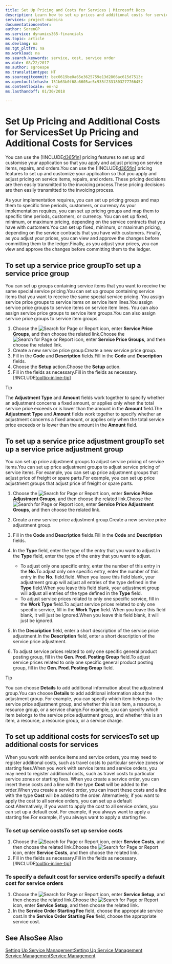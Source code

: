 ```yaml
---
title: Set Up Pricing and Costs for Services | Microsoft Docs
description: Learn how to set up prices and additional costs for services.
services: project-madeira
documentationcenter: 
author: SorenGP
ms.service: dynamics365-financials
ms.topic: article
ms.devlang: na
ms.tgt_pltfrm: na
ms.workload: na
ms.search.keywords: service, cost, service order
ms.date: 08/22/2017
ms.author: sgroespe
ms.translationtype: HT
ms.sourcegitcommit: bec0619be0a65e3625759e13d2866ac615d7513c
ms.openlocfilehash: 151b63b0f68a6605ae5c935f2331803277766452
ms.contentlocale: en-nz
ms.lasthandoff: 01/30/2018

---
```


# <a name="set-up-pricing-and-additional-costs-for-services"></a><span data-ttu-id="19dec-103">Set Up Pricing and Additional Costs for Services</span><span class="sxs-lookup"><span data-stu-id="19dec-103">Set Up Pricing and Additional Costs for Services</span></span>
<span data-ttu-id="19dec-104">You can use the [!INCLUDE[d365fin](includes/d365fin_md.md)] pricing features to set up and customise your application so that you apply and adjust pricing on service items, repairs, and orders.</span><span class="sxs-lookup"><span data-stu-id="19dec-104">You can use the [!INCLUDE[d365fin](includes/d365fin_md.md)] pricing features to set up and customize your application so that you apply and adjust pricing on service items, repairs, and orders.</span></span> <span data-ttu-id="19dec-105">These pricing decisions are then easily transmitted to the invoicing process.</span><span class="sxs-lookup"><span data-stu-id="19dec-105">These pricing decisions are then easily transmitted to the invoicing process.</span></span>  
  
<span data-ttu-id="19dec-106">As your implementation requires, you can set up pricing groups and map them to specific time periods, customers, or currency.</span><span class="sxs-lookup"><span data-stu-id="19dec-106">As your implementation requires, you can set up pricing groups and map them to specific time periods, customers, or currency.</span></span> <span data-ttu-id="19dec-107">You can set up fixed, minimum, or maximum pricing, depending on the service contracts that you have with customers.</span><span class="sxs-lookup"><span data-stu-id="19dec-107">You can set up fixed, minimum, or maximum pricing, depending on the service contracts that you have with customers.</span></span> <span data-ttu-id="19dec-108">Finally, as you adjust your prices, you can view and approve the changes before committing them to the ledger.</span><span class="sxs-lookup"><span data-stu-id="19dec-108">Finally, as you adjust your prices, you can view and approve the changes before committing them to the ledger.</span></span>  

## <a name="to-set-up-a-service-price-group"></a><span data-ttu-id="19dec-109">To set up a service price group</span><span class="sxs-lookup"><span data-stu-id="19dec-109">To set up a service price group</span></span>
<span data-ttu-id="19dec-110">You can set up groups containing service items that you want to receive the same special service pricing.</span><span class="sxs-lookup"><span data-stu-id="19dec-110">You can set up groups containing service items that you want to receive the same special service pricing.</span></span> <span data-ttu-id="19dec-111">You assign service price groups to service items on service item lines.</span><span class="sxs-lookup"><span data-stu-id="19dec-111">You assign service price groups to service items on service item lines.</span></span> <span data-ttu-id="19dec-112">You can also assign service price groups to service item groups.</span><span class="sxs-lookup"><span data-stu-id="19dec-112">You can also assign service price groups to service item groups.</span></span>  

1. <span data-ttu-id="19dec-113">Choose the ![Search for Page or Report](media/ui-search/search_small.png "Search for Page or Report icon") icon, enter **Service Price Groups**, and then choose the related link.</span><span class="sxs-lookup"><span data-stu-id="19dec-113">Choose the ![Search for Page or Report](media/ui-search/search_small.png "Search for Page or Report icon") icon, enter **Service Price Groups**, and then choose the related link.</span></span>  
2. <span data-ttu-id="19dec-114">Create a new service price group.</span><span class="sxs-lookup"><span data-stu-id="19dec-114">Create a new service price group.</span></span>  
3. <span data-ttu-id="19dec-115">Fill in the **Code** and **Description** fields.</span><span class="sxs-lookup"><span data-stu-id="19dec-115">Fill in the **Code** and **Description** fields.</span></span>  
4. <span data-ttu-id="19dec-116">Choose the **Setup** action.</span><span class="sxs-lookup"><span data-stu-id="19dec-116">Choose the **Setup** action.</span></span>  
2. <span data-ttu-id="19dec-117">Fill in the fields as necessary.</span><span class="sxs-lookup"><span data-stu-id="19dec-117">Fill in the fields as necessary.</span></span> [!INCLUDE[tooltip-inline-tip](includes/tooltip-inline-tip_md.md)]  

 > [!Tip]
 > <span data-ttu-id="19dec-118">The **Adjustment Type** and **Amount** fields work together to specify whether an adjustment concerns a fixed amount, or applies only when the total service price exceeds or is lower than the amount in the **Amount** field.</span><span class="sxs-lookup"><span data-stu-id="19dec-118">The **Adjustment Type** and **Amount** fields work together to specify whether an adjustment concerns a fixed amount, or applies only when the total service price exceeds or is lower than the amount in the **Amount** field.</span></span>  

## <a name="to-set-up-a-service-price-adjustment-group"></a><span data-ttu-id="19dec-119">To set up a service price adjustment group</span><span class="sxs-lookup"><span data-stu-id="19dec-119">To set up a service price adjustment group</span></span>  
<span data-ttu-id="19dec-120">You can set up price adjustment groups to adjust service pricing of service items.</span><span class="sxs-lookup"><span data-stu-id="19dec-120">You can set up price adjustment groups to adjust service pricing of service items.</span></span> <span data-ttu-id="19dec-121">For example, you can set up price adjustment groups that adjust price of freight or spare parts.</span><span class="sxs-lookup"><span data-stu-id="19dec-121">For example, you can set up price adjustment groups that adjust price of freight or spare parts.</span></span>  
  
1. <span data-ttu-id="19dec-122">Choose the ![Search for Page or Report](media/ui-search/search_small.png "Search for Page or Report icon") icon, enter **Service Price Adjustment Groups**, and then choose the related link.</span><span class="sxs-lookup"><span data-stu-id="19dec-122">Choose the ![Search for Page or Report](media/ui-search/search_small.png "Search for Page or Report icon") icon, enter **Service Price Adjustment Groups**, and then choose the related link.</span></span>  
2. <span data-ttu-id="19dec-123">Create a new service price adjustment group.</span><span class="sxs-lookup"><span data-stu-id="19dec-123">Create a new service price adjustment group.</span></span>  
3. <span data-ttu-id="19dec-124">Fill in the **Code** and **Description** fields.</span><span class="sxs-lookup"><span data-stu-id="19dec-124">Fill in the **Code** and **Description** fields.</span></span>  
4. <span data-ttu-id="19dec-125">In the **Type** field, enter the type of the entry that you want to adjust.</span><span class="sxs-lookup"><span data-stu-id="19dec-125">In the **Type** field, enter the type of the entry that you want to adjust.</span></span>  
  
    * <span data-ttu-id="19dec-126">To adjust only one specific entry, enter the number of this entry in the **No.**</span><span class="sxs-lookup"><span data-stu-id="19dec-126">To adjust only one specific entry, enter the number of this entry in the **No.**</span></span> <span data-ttu-id="19dec-127">field.</span><span class="sxs-lookup"><span data-stu-id="19dec-127">field.</span></span> <span data-ttu-id="19dec-128">When you leave this field blank, your adjustment group will adjust all entries of the type defined in the **Type** field.</span><span class="sxs-lookup"><span data-stu-id="19dec-128">When you leave this field blank, your adjustment group will adjust all entries of the type defined in the **Type** field.</span></span>  
    * <span data-ttu-id="19dec-129">To adjust service prices related to only one specific service, fill in the **Work Type** field.</span><span class="sxs-lookup"><span data-stu-id="19dec-129">To adjust service prices related to only one specific service, fill in the **Work Type** field.</span></span> <span data-ttu-id="19dec-130">When you leave this field blank, it will just be ignored.</span><span class="sxs-lookup"><span data-stu-id="19dec-130">When you leave this field blank, it will just be ignored.</span></span>  
  
5. <span data-ttu-id="19dec-131">In the **Description** field, enter a short description of the service price adjustment.</span><span class="sxs-lookup"><span data-stu-id="19dec-131">In the **Description** field, enter a short description of the service price adjustment.</span></span>  
6. <span data-ttu-id="19dec-132">To adjust service prices related to only one specific general product posting group, fill in the **Gen. Prod. Posting Group** field.</span><span class="sxs-lookup"><span data-stu-id="19dec-132">To adjust service prices related to only one specific general product posting group, fill in the **Gen. Prod. Posting Group** field.</span></span>

> [!Tip]
> <span data-ttu-id="19dec-133">You can choose **Details** to add additional information about the adjustment group.</span><span class="sxs-lookup"><span data-stu-id="19dec-133">You can choose **Details** to add additional information about the adjustment group.</span></span> <span data-ttu-id="19dec-134">For example, you can specify which item belongs to the service price adjustment group, and whether this is an item, a resource, a resource group, or a service charge.</span><span class="sxs-lookup"><span data-stu-id="19dec-134">For example, you can specify which item belongs to the service price adjustment group, and whether this is an item, a resource, a resource group, or a service charge.</span></span>  

## <a name="to-set-up-additional-costs-for-services"></a><span data-ttu-id="19dec-135">To set up additional costs for services</span><span class="sxs-lookup"><span data-stu-id="19dec-135">To set up additional costs for services</span></span>
<span data-ttu-id="19dec-136">When you work with service items and service orders, you may need to register additional costs, such as travel costs to particular service zones or starting fees.</span><span class="sxs-lookup"><span data-stu-id="19dec-136">When you work with service items and service orders, you may need to register additional costs, such as travel costs to particular service zones or starting fees.</span></span> <span data-ttu-id="19dec-137">When you create a service order, you can insert these costs and a line with the type **Cost** will be added to the order.</span><span class="sxs-lookup"><span data-stu-id="19dec-137">When you create a service order, you can insert these costs and a line with the type **Cost** will be added to the order.</span></span> <span data-ttu-id="19dec-138">Alternatively, if you want to apply the cost to all service orders, you can set up a default cost.</span><span class="sxs-lookup"><span data-stu-id="19dec-138">Alternatively, if you want to apply the cost to all service orders, you can set up a default cost.</span></span> <span data-ttu-id="19dec-139">For example, if you always want to apply a starting fee.</span><span class="sxs-lookup"><span data-stu-id="19dec-139">For example, if you always want to apply a starting fee.</span></span>
  
### <a name="to-set-up-service-costs"></a><span data-ttu-id="19dec-140">To set up service costs</span><span class="sxs-lookup"><span data-stu-id="19dec-140">To set up service costs</span></span>
1. <span data-ttu-id="19dec-141">Choose the ![Search for Page or Report](media/ui-search/search_small.png "Search for Page or Report icon") icon, enter **Service Costs**, and then choose the related link.</span><span class="sxs-lookup"><span data-stu-id="19dec-141">Choose the ![Search for Page or Report](media/ui-search/search_small.png "Search for Page or Report icon") icon, enter **Service Costs**, and then choose the related link.</span></span> 
2. <span data-ttu-id="19dec-142">Fill in the fields as necessary.</span><span class="sxs-lookup"><span data-stu-id="19dec-142">Fill in the fields as necessary.</span></span> [!INCLUDE[tooltip-inline-tip](includes/tooltip-inline-tip_md.md)]  

### <a name="to-specify-a-default-cost-for-service-orders"></a><span data-ttu-id="19dec-143">To specify a default cost for service orders</span><span class="sxs-lookup"><span data-stu-id="19dec-143">To specify a default cost for service orders</span></span>
1. <span data-ttu-id="19dec-144">Choose the ![Search for Page or Report](media/ui-search/search_small.png "Search for Page or Report icon") icon, enter **Service Setup**, and then choose the related link.</span><span class="sxs-lookup"><span data-stu-id="19dec-144">Choose the ![Search for Page or Report](media/ui-search/search_small.png "Search for Page or Report icon") icon, enter **Service Setup**, and then choose the related link.</span></span> 
2. <span data-ttu-id="19dec-145">In the **Service Order Starting Fee** field, choose the appropriate service cost.</span><span class="sxs-lookup"><span data-stu-id="19dec-145">In the **Service Order Starting Fee** field, choose the appropriate service cost.</span></span>

## <a name="see-also"></a><span data-ttu-id="19dec-146">See Also</span><span class="sxs-lookup"><span data-stu-id="19dec-146">See Also</span></span>
[<span data-ttu-id="19dec-147">Setting Up Service Management</span><span class="sxs-lookup"><span data-stu-id="19dec-147">Setting Up Service Management</span></span>](service-setup-service.md)  
[<span data-ttu-id="19dec-148">Service Management</span><span class="sxs-lookup"><span data-stu-id="19dec-148">Service Management</span></span>](service-service.md)  

